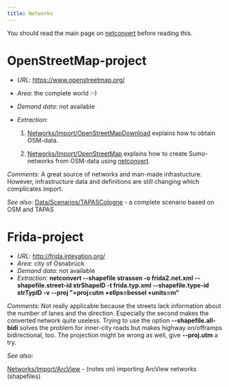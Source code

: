 ```yaml
---
title: Networks
---
```


You should read the main page on [netconvert](../netconvert.md)
before reading this.

# OpenStreetMap-project

- *URL*: <https://www.openstreetmap.org/>
- *Area*: the complete world :-)
- *Demand data*: not available
- *Extraction*:

    1. [Networks/Import/OpenStreetMapDownload](../Networks/Import/OpenStreetMapDownload.md)
        explains how to obtain OSM-data.

    2. [Networks/Import/OpenStreetMap](../Networks/Import/OpenStreetMap.md)
        explains how to create Sumo-networks from OSM-data using
        [netconvert](../netconvert.md).

*Comments*: A great source of networks and man-made infrastucture.
However, infrastructure data and definitions are still changing
which complicates import.

*See also*:
[Data/Scenarios/TAPASCologne](../Data/Scenarios/TAPASCologne.md) - a complete scenario based on OSM and TAPAS

# Frida-project

- *URL*: <http://frida.intevation.org/>
- *Area*: city of Osnabrück
- *Demand data*: not available
- *Extraction*: **netconvert --shapefile strassen -o frida2.net.xml
--shapefile.street-id strShapeID -t frida.typ.xml
--shapefile.type-id strTypID -v --proj "+proj=utm +ellps=bessel
+units=m"**

*Comments*: Not really applicable because the streets lack
information about the number of lanes and the direction. Especially
the second makes the converted network quite useless. Trying to use
the option **--shapefile.all-bidi** solves the problem for
inner-city roads but makes highway on/offramps bidirectional, too.
The projection might be wrong as well, give **--proj.utm** a try.

*See also*:

[Networks/Import/ArcView](../Networks/Import/ArcView.md) -
(notes on) importing ArcView networks (shapefiles)
